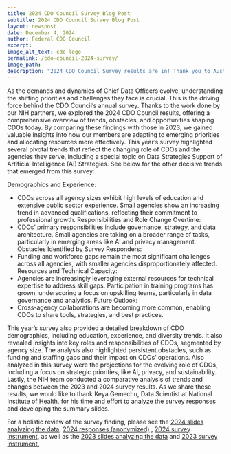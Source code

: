 ```yaml
---
title: 2024 CDO Council Survey Blog Post
subtitle: 2024 CDO Council Survey Blog Post
layout: newspost
date: December 4, 2024
author: Federal CDO Council
excerpt:
image_alt_text: cdo logo
permalink: /cdo-council-2024-survey/
image_path:
description: "2024 CDO Council Survey results are in! Thank you to Austin Bazydlo and Keya Gemechu of NIH’s Data Science and AI Application Branch for volunteering your expertise to analyze this year’s results! See more below."
---
```

As the demands and dynamics of Chief Data Officers evolve, understanding the shifting priorities and challenges they face is crucial. This is the driving force behind the CDO Council’s annual survey. Thanks to the work done by our NIH partners, we explored the 2024 CDO Council results, offering a comprehensive overview of trends, obstacles, and opportunities shaping CDOs today. By comparing these findings with those in 2023, we gained valuable insights into how our members are adapting to emerging priorities and allocating resources more effectively. This year’s survey highlighted several pivotal trends that reflect the changing role of CDOs and the agencies they serve, including a special topic on Data Strategies Support of Artificial Intelligence (AI) Strategies. See below for the other decisive trends that emerged from this survey:

Demographics and Experience:
- CDOs across all agency sizes exhibit high levels of education and extensive public sector experience. Small agencies show an increasing trend in advanced qualifications, reflecting their commitment to professional growth.
Responsibilities and Role Change Overtime:
- CDOs’ primary responsibilities include governance, strategy, and data architecture. Small agencies are taking on a broader range of tasks, particularly in emerging areas like AI and privacy management.
Obstacles Identified by Survey Responders:
- Funding and workforce gaps remain the most significant challenges across all agencies, with smaller agencies disproportionately affected.
Resources and Technical Capacity:
- Agencies are increasingly leveraging external resources for technical expertise to address skill gaps. Participation in training programs has grown, underscoring a focus on upskilling teams, particularly in data governance and analytics.
Future Outlook:
- Cross-agency collaborations are becoming more common, enabling CDOs to share tools, strategies, and best practices.


This year’s survey also provided a detailed breakdown of CDO demographics, including education, experience, and diversity trends. It also revealed insights into key roles and responsibilities of CDOs, segmented by agency size. The analysis also highlighted persistent obstacles, such as funding and staffing gaps and their impact on CDOs’ operations. Also analyzed in this survey were the projections for the evolving role of CDOs, including a focus on strategic priorities, like AI, privacy, and sustainability. Lastly, the NIH team conducted a comparative analysis of trends and changes between the 2023 and 2024 survey results. As we share these results, we would like to thank Keya Gemechu, Data Scientist at National Institute of Health, for his time and effort to analyze the survey responses and developing the summary slides.

For a holistic review of the survey finding, please see the [2024 slides analyzing the data]({{site.baseurl}}/assets/documents/2024-CDO-Council-Survey-Results.pdf), [2024 responses (anonymized)]({{site.baseurl}}/assets/documents/2024-Responses-Anonymized.xlsx)
, [2024 survey instrument]({{site.baseurl}}/assets/documents/2024-survey-instrument.pdf), as well as the [2023 slides analyzing the data]({{site.baseurl}}/assets/documents/cdoc_final_10_26_2023.pdf) and [2023 survey instrument.]({{site.baseurl}}/assets/documents/CDO%20Survey-Summer%202023.pdf)


